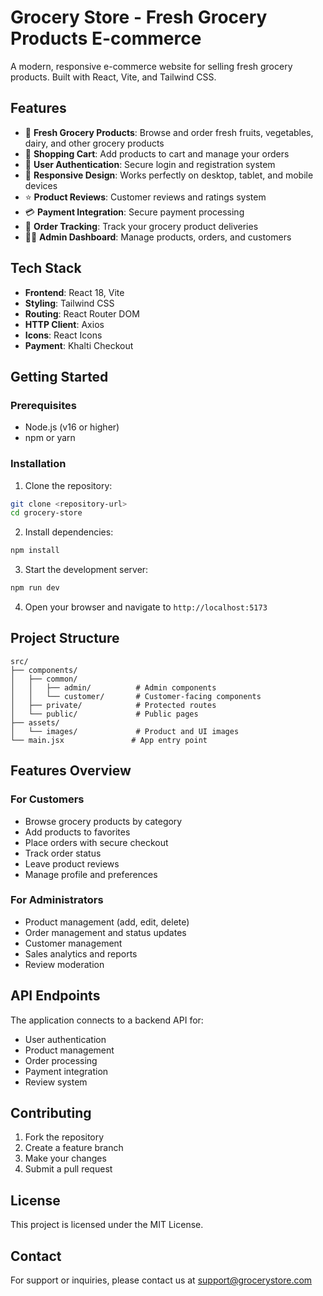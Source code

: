 # Grocery Store - Fresh Grocery Products E-commerce

A modern, responsive e-commerce website for selling fresh grocery products. Built with React, Vite, and Tailwind CSS.

## Features

- 🥛 **Fresh Grocery Products**: Browse and order fresh fruits, vegetables, dairy, and other grocery products
- 🛒 **Shopping Cart**: Add products to cart and manage your orders
- 👤 **User Authentication**: Secure login and registration system
- 📱 **Responsive Design**: Works perfectly on desktop, tablet, and mobile devices
- ⭐ **Product Reviews**: Customer reviews and ratings system
- 💳 **Payment Integration**: Secure payment processing
- 🚚 **Order Tracking**: Track your grocery product deliveries
- 👨‍💼 **Admin Dashboard**: Manage products, orders, and customers

## Tech Stack

- **Frontend**: React 18, Vite
- **Styling**: Tailwind CSS
- **Routing**: React Router DOM
- **HTTP Client**: Axios
- **Icons**: React Icons
- **Payment**: Khalti Checkout

## Getting Started

### Prerequisites

- Node.js (v16 or higher)
- npm or yarn

### Installation

1. Clone the repository:
```bash
git clone <repository-url>
cd grocery-store
```

2. Install dependencies:
```bash
npm install
```

3. Start the development server:
```bash
npm run dev
```

4. Open your browser and navigate to `http://localhost:5173`

## Project Structure

```
src/
├── components/
│   ├── common/
│   │   ├── admin/          # Admin components
│   │   └── customer/       # Customer-facing components
│   ├── private/            # Protected routes
│   └── public/             # Public pages
├── assets/
│   └── images/             # Product and UI images
└── main.jsx               # App entry point
```

## Features Overview

### For Customers
- Browse grocery products by category
- Add products to favorites
- Place orders with secure checkout
- Track order status
- Leave product reviews
- Manage profile and preferences

### For Administrators
- Product management (add, edit, delete)
- Order management and status updates
- Customer management
- Sales analytics and reports
- Review moderation

## API Endpoints

The application connects to a backend API for:
- User authentication
- Product management
- Order processing
- Payment integration
- Review system

## Contributing

1. Fork the repository
2. Create a feature branch
3. Make your changes
4. Submit a pull request

## License

This project is licensed under the MIT License.

## Contact

For support or inquiries, please contact us at support@grocerystore.com
